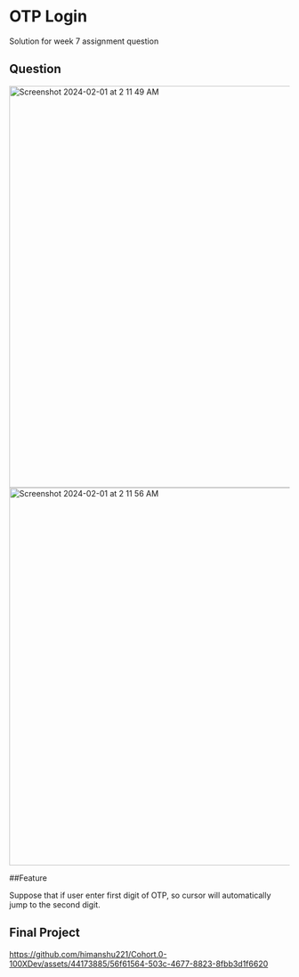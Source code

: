 # OTP Login

Solution for week 7 assignment question 
 
## Question

<img width="721" alt="Screenshot 2024-02-01 at 2 11 49 AM" src="https://github.com/himanshu221/Cohort.0-100XDev/assets/44173885/b16dc9be-b8dd-44cd-976d-da6f42b31901">

<img width="678" alt="Screenshot 2024-02-01 at 2 11 56 AM" src="https://github.com/himanshu221/Cohort.0-100XDev/assets/44173885/88520c83-826d-4245-8594-d3f59e7a9a2e">

##Feature 

Suppose that if user enter first digit of OTP, so cursor will automatically jump to the second digit.


## Final Project

https://github.com/himanshu221/Cohort.0-100XDev/assets/44173885/56f61564-503c-4677-8823-8fbb3d1f6620

